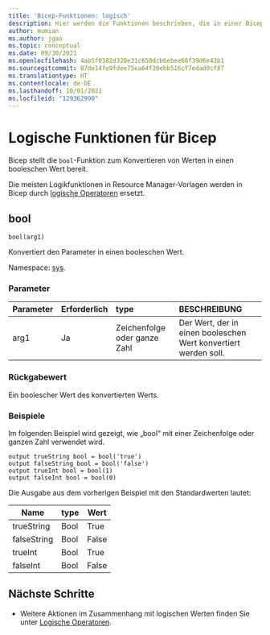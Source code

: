 ```yaml
---
title: 'Bicep-Funktionen: logisch'
description: Hier werden die Funktionen beschrieben, die in einer Bicep-Datei zum Bestimmen von logischen Werten verwendet werden können.
author: mumian
ms.author: jgao
ms.topic: conceptual
ms.date: 09/30/2021
ms.openlocfilehash: 4ab5f0382d320e31c650dcb6ebee68f39d6e43b1
ms.sourcegitcommit: 87de14fe9fdee75ea64f30ebb516cf7edad0cf87
ms.translationtype: HT
ms.contentlocale: de-DE
ms.lasthandoff: 10/01/2021
ms.locfileid: "129362990"
---
```

# <a name="logical-functions-for-bicep"></a>Logische Funktionen für Bicep

Bicep stellt die `bool`-Funktion zum Konvertieren von Werten in einen booleschen Wert bereit.

Die meisten Logikfunktionen in Resource Manager-Vorlagen werden in Bicep durch [logische Operatoren](./operators-logical.md) ersetzt.

## <a name="bool"></a>bool

`bool(arg1)`

Konvertiert den Parameter in einen booleschen Wert.

Namespace: [sys](bicep-functions.md#namespaces-for-functions).

### <a name="parameters"></a>Parameter

| Parameter | Erforderlich | type | BESCHREIBUNG |
|:--- |:--- |:--- |:--- |
| arg1 |Ja |Zeichenfolge oder ganze Zahl |Der Wert, der in einen booleschen Wert konvertiert werden soll. |

### <a name="return-value"></a>Rückgabewert

Ein boolescher Wert des konvertierten Werts.

### <a name="examples"></a>Beispiele

Im folgenden Beispiel wird gezeigt, wie „bool“ mit einer Zeichenfolge oder ganzen Zahl verwendet wird.

```bicep
output trueString bool = bool('true')
output falseString bool = bool('false')
output trueInt bool = bool(1)
output falseInt bool = bool(0)
```

Die Ausgabe aus dem vorherigen Beispiel mit den Standardwerten lautet:

| Name | type | Wert |
| ---- | ---- | ----- |
| trueString | Bool | True |
| falseString | Bool | False |
| trueInt | Bool | True |
| falseInt | Bool | False |

## <a name="next-steps"></a>Nächste Schritte

* Weitere Aktionen im Zusammenhang mit logischen Werten finden Sie unter [Logische Operatoren](./operators-logical.md).
